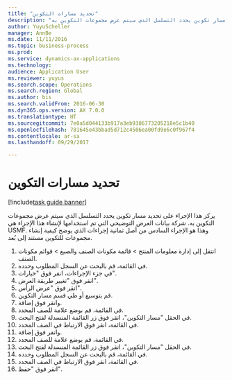 ```yaml
--- 
title: "تحديد مسارات التكوين"
description: "يركز هذا الإجراء على تحديد مسار تكوين يحدد التسلسل الذي سيتم عرض مجموعات التكوين به."
author: YuyuScheller
manager: AnnBe
ms.date: 11/11/2016
ms.topic: business-process
ms.prod: 
ms.service: dynamics-ax-applications
ms.technology: 
audience: Application User
ms.reviewer: yuyus
ms.search.scope: Operations
ms.search.region: Global
ms.author: bis
ms.search.validFrom: 2016-06-30
ms.dyn365.ops.version: AX 7.0.0
ms.translationtype: HT
ms.sourcegitcommit: 7e0a5d044133b917a3eb9386773205218e5c1b40
ms.openlocfilehash: 781645e43bbad5d712c4506ea00fd9e6c0f967f4
ms.contentlocale: ar-sa
ms.lasthandoff: 09/29/2017

---
```

# <a name="define-configuration-routes"></a>تحديد مسارات التكوين

[!include[task guide banner](../../includes/task-guide-banner.md)]

يركز هذا الإجراء على تحديد مسار تكوين يحدد التسلسل الذي سيتم عرض مجموعات التكوين به. شركة بيانات العرض التوضيحي التي تم استخدامها لإنشاء هذا الإجراء هي USMF. وهذا هو الإجراء السادس من أصل ثمانية إجراءات الذي يوضح كيفية إنشاء مجموعات للتكوين مستند إلى بُعد.

1. انتقل إلى إدارة معلومات المنتج > قائمة مكونات الصنف والصيغ > قوائم مكونات الصنف.
2. في القائمة، قم بالبحث عن السجل المطلوب وحدده.
3. في جزء الإجراءات، انقر فوق "خيارات".
4. انقر فوق "تغيير طريقة العرض‬".
5. انقر فوق "عرض الرأس".
6. قم بتوسيع أو طي قسم مسار التكوين.
7. وانقر فوق إضافة.
8. في القائمة، قم بوضع علامة للصف المحدد.
9. في الحقل "مسار التكوين"، انقر فوق زر القائمة المنسدلة لفتح البحث.
10. في القائمة، انقر فوق الارتباط في الصف المحدد.
11. وانقر فوق إضافة.
12. في القائمة، قم بوضع علامة للصف المحدد.
13. في الحقل "مسار التكوين"، انقر فوق زر القائمة المنسدلة لفتح البحث.
14. في القائمة، قم بالبحث عن السجل المطلوب وحدده.
15. في القائمة، انقر فوق الارتباط في الصف المحدد.
16. انقر فوق "حفظ".


